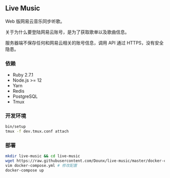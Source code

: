 ## Live Music

Web 版网易云音乐同步听歌。

关于为什么要登陆网易云账号，是为了获取歌单以及歌曲信息。

服务器端不保存任何和网易云相关的账号信息，调用 API 通过 HTTPS，没有安全隐患。

### 依赖

* Ruby 2.7.1
* Node.js >= 12
* Yarn
* Redis
* PostgreSQL
* Tmux

### 开发环境

```bash
bin/setup
tmux -f dev.tmux.conf attach
```

### 部署

```bash
mkdir live-music && cd live-music
wget https://raw.githubusercontent.com/Dounx/live-music/master/docker-compose.yml
vim docker-compose.yml # 修改配置
docker-compose up
```